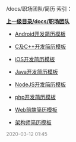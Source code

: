 /docs/职场团队/简历 索引：


**[上一级目录/docs/职场团队](/docs/职场团队/index.md)**

- [Android开发简历模板](/docs/职场团队/简历/Android开发简历模板.md)

- [C及C++开发简历模板](/docs/职场团队/简历/C及C++开发简历模板.md)

- [iOS开发简历模板](/docs/职场团队/简历/iOS开发简历模板.md)

- [Java开发简历模板](/docs/职场团队/简历/Java开发简历模板.md)

- [NodeJS开发简历模板](/docs/职场团队/简历/NodeJS开发简历模板.md)

- [php开发简历模板](/docs/职场团队/简历/php开发简历模板.md)

- [Web前端简历模板](/docs/职场团队/简历/Web前端简历模板.md)

- [架构师简历模板](/docs/职场团队/简历/架构师简历模板.md)


<font size=2 color='grey'> 2020-03-12 01:45 </font>
